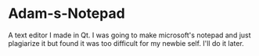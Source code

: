 # Adam-s-Notepad
A text editor I made in Qt. I was going to make microsoft's notepad and just plagiarize it but found it was too difficult for my newbie
self. I'll do it later.
